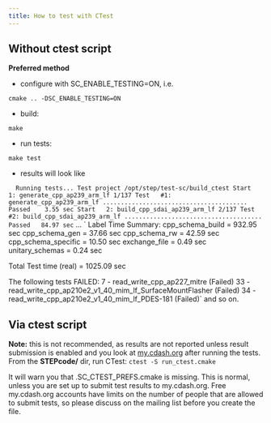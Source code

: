 ```yaml
---
title: How to test with CTest
---
```


Without ctest script
--------------------

**Preferred method**

-   configure with SC\_ENABLE\_TESTING=ON, i.e.

`cmake .. -DSC_ENABLE_TESTING=ON`

-   build:

`make`

-   run tests:

`make test`

-   results will look like

`  Running tests...
  Test project /opt/step/test-sc/build_ctest
          Start   1: generate_cpp_ap239_arm_lf
    1/137 Test   #1: generate_cpp_ap239_arm_lf ........................................   Passed    3.55 sec
          Start   2: build_cpp_sdai_ap239_arm_lf
    2/137 Test   #2: build_cpp_sdai_ap239_arm_lf ......................................   Passed   84.97 sec`
... `  Label Time Summary:
  cpp_schema_build       = 932.95 sec
  cpp_schema_gen         =  37.66 sec
  cpp_schema_rw          =  42.59 sec
  cpp_schema_specific    =  10.50 sec
  exchange_file          =   0.49 sec
  unitary_schemas        =   0.24 sec
  
  Total Test time (real) = 1025.09 sec
  
  The following tests FAILED:
            7 - read_write_cpp_ap227_mitre (Failed)
           33 - read_write_cpp_ap210e2_v1_40_mim_lf_SurfaceMountFlasher (Failed)
           34 - read_write_cpp_ap210e2_v1_40_mim_lf_PDES-181 (Failed)`
and so on.

Via ctest script
----------------

**Note:** this is not recommended, as results are not reported unless
result submission is enabled and you look at
[my.cdash.org](http://my.cdash.org/index.php?project=StepClassLibrary)
after running the tests. From the **STEPcode/** dir, run CTest:
`ctest -S run_ctest.cmake`

It will warn you that .SC\_CTEST\_PREFS.cmake is missing. This is
normal, unless you are set up to submit test results to my.cdash.org.
Free my.cdash.org accounts have limits on the number of people that are
allowed to submit tests, so please discuss on the mailing list before
you create the file.
